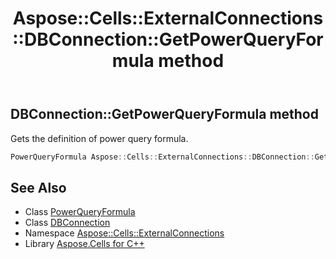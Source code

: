 ﻿---
title: Aspose::Cells::ExternalConnections::DBConnection::GetPowerQueryFormula method
linktitle: GetPowerQueryFormula
second_title: Aspose.Cells for C++ API Reference
description: 'Aspose::Cells::ExternalConnections::DBConnection::GetPowerQueryFormula method. Gets the definition of power query formula in C++.'
type: docs
weight: 1100
url: /cpp/aspose.cells.externalconnections/dbconnection/getpowerqueryformula/
---
## DBConnection::GetPowerQueryFormula method


Gets the definition of power query formula.

```cpp
PowerQueryFormula Aspose::Cells::ExternalConnections::DBConnection::GetPowerQueryFormula()
```

## See Also

* Class [PowerQueryFormula](../../../aspose.cells.querytables/powerqueryformula/)
* Class [DBConnection](../)
* Namespace [Aspose::Cells::ExternalConnections](../../)
* Library [Aspose.Cells for C++](../../../)
